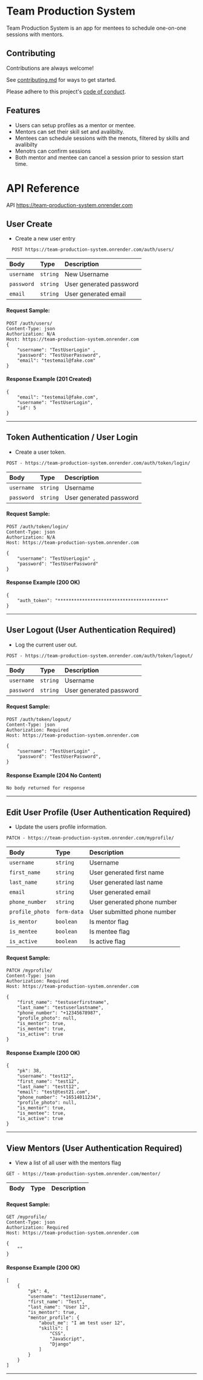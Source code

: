 # Team Production System

Team Production System is an app for mentees to schedule one-on-one sessions with mentors. 

## Contributing

Contributions are always welcome!

See [contributing.md](https://github.com/TeamProductionSystem/Team_Production_System_BE/blob/main/CONTRIBUTING.md) for ways to get started.

Please adhere to this project's [code of conduct](https://github.com/TeamProductionSystem/Team_Production_System_BE/blob/main/CODE_OF_CONDUCT.md).


## Features

- Users can setup profiles as a mentor or mentee.
- Mentors can set their skill set and avalibilty.
- Mentees can schedule sessions with the menots, filtered by skills and avalibilty
- Menotrs can confirm sessions
- Both mentor and mentee can cancel a session prior to session start time. 


# API Reference

API https://team-production-system.onrender.com

## User Create

- Create a new user entry 

```http
  POST https://team-production-system.onrender.com/auth/users/
```

| Body       | Type     | Description             |
| :--------- | :------- | :---------------------- |
| `username` | `string` | New Username            |
| `password` | `string` | User generated password |
| `email`    | `string` | User generated email    |

#### Request Sample:

```
POST /auth/users/
Content-Type: json
Authorization: N/A
Host: https://team-production-system.onrender.com
{
	"username": "TestUserLogin" ,
	"password": "TestUserPassword",
	"email": "testemail@fake.com"
}

```

#### Response Example (201 Created)

```
{
	"email": "testemail@fake.com",
	"username": "TestUserLogin",
	"id": 5 
}

```
---

## Token Authentication / User Login

- Create a user token.

```http
POST - https://team-production-system.onrender.com/auth/token/login/
```

| Body       | Type     | Description             |
| :--------- | :------- | :---------------------- |
| `username` | `string` | Username                |
| `password` | `string` | User generated password |

#### Request Sample:

```
POST /auth/token/login/
Content-Type: json
Authorization: N/A
Host: https://team-production-system.onrender.com

{
	"username": "TestUserLogin" ,
	"password": "TestUserPassword"
}

```

#### Response Example (200 OK)

```
{
	"auth_token": "****************************************"
}

```

---

## User Logout (User Authentication **Required**)

- Log the current user out. 

```http
POST - https://team-production-system.onrender.com/auth/token/logout/
```

| Body       | Type     | Description             |
| :--------- | :------- | :---------------------- |
| `username` | `string` | Username                |
| `password` | `string` | User generated password |

#### Request Sample:

```
POST /auth/token/logout/
Content-Type: json
Authorization: Required
Host: https://team-production-system.onrender.com

{
	"username": "TestUserLogin" ,
	"password": "TestUserPassword",
}

```

#### Response Example (204 No Content)

```
No body returned for response

```
---

## Edit User Profile (User Authentication **Required**)

- Update the users profile information. 

```http
PATCH - https://team-production-system.onrender.com/myprofile/
```

| Body           | Type        | Description                 |
| :------------- | :---------- | :-------------------------- |
| `username`     | `string`    | Username                    |
| `first_name`   | `string`    | User generated first name   |
| `last_name`    | `string`    | User generated last name    |
| `email`        | `string`    | User generated email        |
| `phone_number` | `string`    | User generated phone number |
| `profile_photo`| `form-data` | User submitted phone number |
| `is_mentor`    | `boolean`   | Is mentor flag              |
| `is_mentee`    | `boolean`   | Is mentee flag              |
| `is_active`    | `boolean`   | Is active flag              |


#### Request Sample:

```
PATCH /myprofile/
Content-Type: json
Authorization: Required
Host: https://team-production-system.onrender.com

{
	"first_name": "testuserfirstname",
	"last_name": "testuserlastname",
	"phone_number": "+12345678987",
	"profile_photo": null,
	"is_mentor": true,
	"is_mentee": true,
	"is_active": true
}

```

#### Response Example (200 OK)

```
{
	"pk": 38,
	"username": "test12",
	"first_name": "test12",
	"last_name": "testt12",
	"email": "test@test21.com",
	"phone_number": "+16514011234",
	"profile_photo": null,
	"is_mentor": true,
	"is_mentee": true,
	"is_active": true
}

```
---

## View Mentors (User Authentication **Required**)

- View a list of all user with the mentors flag

```http
GET - https://team-production-system.onrender.com/mentor/
```

| Body           | Type        | Description                 |
| :------------- | :---------- | :-------------------------- |


#### Request Sample:

```
GET /myprofile/
Content-Type: json
Authorization: Required
Host: https://team-production-system.onrender.com

{
	""
}

```

#### Response Example (200 OK)

```
[
	{
		"pk": 4,
		"username": "test12username",
		"first_name": "Test",
		"last_name": "User 12",
		"is_mentor": true,
		"mentor_profile": {
			"about_me": "I am test user 12",
			"skills": [
				"CSS",
				"JavaScript",
				"Django"
			]
		}
	}
]

```
---